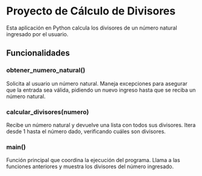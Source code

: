 # Proyecto de Cálculo de Divisores

Esta aplicación en Python calcula los divisores de un número natural ingresado por el usuario.

## Funcionalidades

### obtener_numero_natural()
Solicita al usuario un número natural. Maneja excepciones para asegurar que la entrada sea válida, pidiendo un nuevo ingreso hasta que se reciba un número natural.

### calcular_divisores(numero)
Recibe un número natural y devuelve una lista con todos sus divisores. Itera desde 1 hasta el número dado, verificando cuáles son divisores.

### main()
Función principal que coordina la ejecución del programa. Llama a las funciones anteriores y muestra los divisores del número ingresado.
